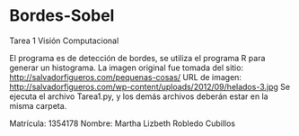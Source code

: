 # Bordes-Sobel
Tarea 1 Visión Computacional

El programa es de detección de bordes, se utiliza el programa R para generar un histograma.
La imagen original fue tomada del sitio: http://salvadorfigueros.com/pequenas-cosas/
URL de imagen: http://salvadorfigueros.com/wp-content/uploads/2012/09/helados-3.jpg
Se ejecuta el archivo Tarea1.py, y los demás archivos deberán estar en la misma carpeta.

Matrícula: 1354178 Nombre: Martha Lizbeth Robledo Cubillos
